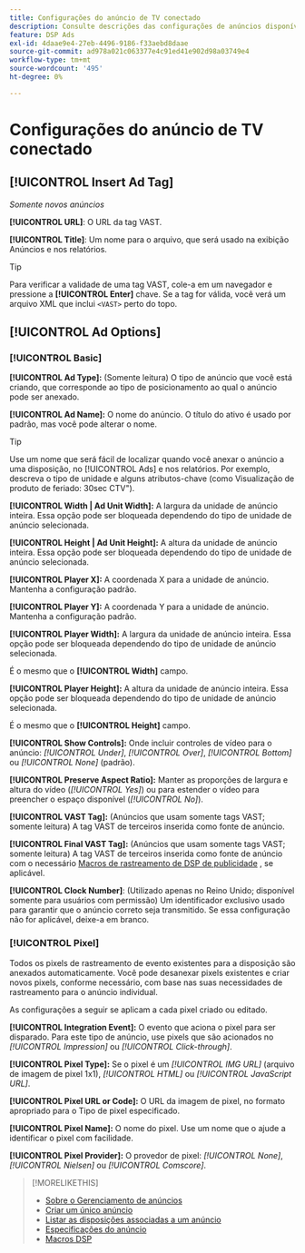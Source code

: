 ```yaml
---
title: Configurações do anúncio de TV conectado
description: Consulte descrições das configurações de anúncios disponíveis para anúncios de TV conectados.
feature: DSP Ads
exl-id: 4daae9e4-27eb-4496-9186-f33aebd8daae
source-git-commit: ad978a021c063377e4c91ed41e902d98a03749e4
workflow-type: tm+mt
source-wordcount: '495'
ht-degree: 0%

---
```


# Configurações do anúncio de TV conectado

## [!UICONTROL Insert Ad Tag]

*Somente novos anúncios*

**[!UICONTROL URL]**: O URL da tag VAST.

**[!UICONTROL Title]**: Um nome para o arquivo, que será usado na exibição Anúncios e nos relatórios.

>[!TIP]
>
> Para verificar a validade de uma tag VAST, cole-a em um navegador e pressione a **[!UICONTROL Enter]** chave. Se a tag for válida, você verá um arquivo XML que inclui `<VAST>` perto do topo.

## [!UICONTROL Ad Options]

### [!UICONTROL Basic]

**[!UICONTROL Ad Type]:** (Somente leitura) O tipo de anúncio que você está criando, que corresponde ao tipo de posicionamento ao qual o anúncio pode ser anexado.

**[!UICONTROL Ad Name]:** O nome do anúncio. O título do ativo é usado por padrão, mas você pode alterar o nome.

>[!TIP]
>
> Use um nome que será fácil de localizar quando você anexar o anúncio a uma disposição, no [!UICONTROL Ads] e nos relatórios. Por exemplo, descreva o tipo de unidade e alguns atributos-chave (como Visualização de produto de feriado: 30sec CTV&quot;).

**[!UICONTROL Width | Ad Unit Width]:** A largura da unidade de anúncio inteira. Essa opção pode ser bloqueada dependendo do tipo de unidade de anúncio selecionada.

**[!UICONTROL Height | Ad Unit Height]:** A altura da unidade de anúncio inteira. Essa opção pode ser bloqueada dependendo do tipo de unidade de anúncio selecionada.

**[!UICONTROL Player X]:** A coordenada X para a unidade de anúncio. Mantenha a configuração padrão.

**[!UICONTROL Player Y]:** A coordenada Y para a unidade de anúncio. Mantenha a configuração padrão.

**[!UICONTROL Player Width]:** A largura da unidade de anúncio inteira. Essa opção pode ser bloqueada dependendo do tipo de unidade de anúncio selecionada.

É o mesmo que o **[!UICONTROL Width]** campo.

**[!UICONTROL Player Height]:** A altura da unidade de anúncio inteira. Essa opção pode ser bloqueada dependendo do tipo de unidade de anúncio selecionada.

É o mesmo que o **[!UICONTROL Height]** campo.

**[!UICONTROL Show Controls]:** Onde incluir controles de vídeo para o anúncio: *[!UICONTROL Under]*, *[!UICONTROL Over]*, *[!UICONTROL Bottom]* ou *[!UICONTROL None]* (padrão).

**[!UICONTROL Preserve Aspect Ratio]:** Manter as proporções de largura e altura do vídeo (*[!UICONTROL Yes]*) ou para estender o vídeo para preencher o espaço disponível (*[!UICONTROL No]*).

**[!UICONTROL VAST Tag]:** (Anúncios que usam somente tags VAST; somente leitura) A tag VAST de terceiros inserida como fonte de anúncio.

**[!UICONTROL Final VAST Tag]:** (Anúncios que usam somente tags VAST; somente leitura) A tag VAST de terceiros inserida como fonte de anúncio com o necessário [Macros de rastreamento de DSP de publicidade](/help/dsp/campaign-management/macros.md) , se aplicável.

**[!UICONTROL Clock Number]**: (Utilizado apenas no Reino Unido; disponível somente para usuários com permissão) Um identificador exclusivo usado para garantir que o anúncio correto seja transmitido. Se essa configuração não for aplicável, deixe-a em branco.

### [!UICONTROL Pixel]

Todos os pixels de rastreamento de evento existentes para a disposição são anexados automaticamente. Você pode desanexar pixels existentes e criar novos pixels, conforme necessário, com base nas suas necessidades de rastreamento para o anúncio individual.

As configurações a seguir se aplicam a cada pixel criado ou editado.

**[!UICONTROL Integration Event]:** O evento que aciona o pixel para ser disparado. Para este tipo de anúncio, use pixels que são acionados no *[!UICONTROL Impression]* ou *[!UICONTROL Click-through]*.

**[!UICONTROL Pixel Type]:** Se o pixel é um *[!UICONTROL IMG URL]* (arquivo de imagem de pixel 1x1), *[!UICONTROL HTML]* ou *[!UICONTROL JavaScript URL]*.

**[!UICONTROL Pixel URL or Code]:** O URL da imagem de pixel, no formato apropriado para o Tipo de pixel especificado.

**[!UICONTROL Pixel Name]:** O nome do pixel. Use um nome que o ajude a identificar o pixel com facilidade.

**[!UICONTROL Pixel Provider]:** O provedor de pixel: *[!UICONTROL None]*, *[!UICONTROL Nielsen]* ou *[!UICONTROL Comscore]*.

>[!MORELIKETHIS]
>
>* [Sobre o Gerenciamento de anúncios](ad-about.md)
>* [Criar um único anúncio](ad-create.md)
>* [Listar as disposições associadas a um anúncio](/help/dsp/campaign-management/ads/ad-list-placements.md)
>* [Especificações do anúncio](ad-specs.md)
>* [Macros DSP](/help/dsp/campaign-management/macros.md)

